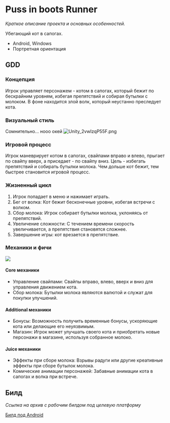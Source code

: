 # Puss in boots Runner

*Краткое описание проекта и основных особенностей.*

Убегающий кот в сапогах.

- Android, Windows
- Портретная ориентация

## GDD

### Концепция

Игрок управляет персонажем - котом в сапогах, который бежит по бескрайним уровням, избегая препятствий и собирая бутылки
с молоком. В фоне находится злой волк, который неустанно преследует кота.

### Визуальный стиль
Сомнительно... нооо окей
![Unity_2vwIzqP55F.png](..%2F..%2FShareX%2FScreenshots%2F2023-12%2FUnity_2vwIzqP55F.png)

### Игровой процесс

Игрок маневрирует котом в сапогах, свайпами вправо и влево, прыгает по свайпу вверх, а приседает - по свайпу вниз.
Цель - избегать препятствий и собирать бутылки молока. Чем дольше кот бежит, тем быстрее становится игровой процесс.

### Жизненный цикл

1. Игрок попадает в меню и нажимает играть.
2. Бег от волка: Кот бежит бесконечные уровни, избегая встречи с волком.
3. Сбор молока: Игрок собирает бутылки молока, уклоняясь от препятствий.
4. Увеличение сложности: С течением времени скорость увеличивается, а препятствия становятся сложнее.
5. Завершение игры: кот врезается в препятствие.

### Механики и фичи

![ ](References/modular_development.PNG)

#### Core механики

* Управление свайпами: Свайпы вправо, влево, вверх и вниз для управления движением кота.
* Сбор молока: Бутылки молока являются валютой и служат для покупки улучшений.

#### Additional механики

* Бонусы: Возможность получить временные бонусы, ускоряющие кота или делающие его неуязвимым.
* Магазин: Игрок может улучшать своего кота и приобретать новые персонажи в магазине, используя собранное молоко.

#### Juice механики

* Эффекты при сборе молока: Взрывы радуги или другие креативные эффекты при сборе бутылок молока.
* Комические анимации персонажей: Забавные анимации кота в сапогах и волка при встрече.

## Билд

*Ссылка на архив с рабочим билдом под целевую платформу*

[Билд под Android](https://drive.google.com/file/d/1bT63GTREVwiej1EE2wUnAcXRIA0T6MJR/view?usp=sharing)